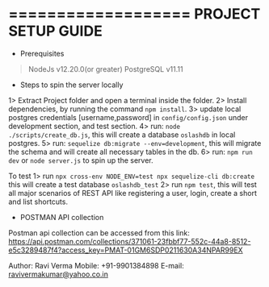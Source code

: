 ===================
PROJECT SETUP GUIDE
===================

* Prerequisites 

> NodeJs v12.20.0(or greater)
> PostgreSQL v11.11

* Steps to spin the server locally

1> Extract Project folder and open a terminal inside the folder.
2> Install dependencies, by running the command `npm install`.
3> update local postgres credentials [username,password] in `config/config.json` under development section, and test section.
4> run: `node ./scripts/create_db.js`, this will create a database `oslashdb` in local postgres.
5> run: `sequelize db:migrate --env=development`, this will migrate the schema and will create all necessary tables in the db.
6> run: `npm run dev` or `node server.js` to spin up the server.

To test
1> run `npx cross-env NODE_ENV=test npx sequelize-cli db:create` this will create a test database `oslashdb_test`
2> run `npm test`, this will test all major scenarios of REST API like registering a user, login, create a short and list shortcuts.

* POSTMAN API collection

Postman api collection can be accessed from this link: https://api.postman.com/collections/371061-23fbbf77-552c-44a8-8512-e5c3289487f4?access_key=PMAT-01GM6SDP0211630A34NPAR99EX

Author: Ravi Verma
Mobile: +91-9901384898
E-mail: ravivermakumar@yahoo.co.in
